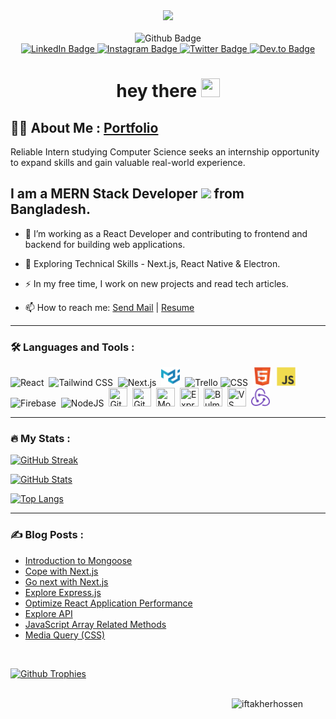 <div id="header" align="center">
  <img src="https://media.giphy.com/media/M9gbBd9nbDrOTu1Mqx/giphy.gif" width="140"/>
  <br /><br />
  <img src="https://komarev.com/ghpvc/?username=iftakherhossen&style=flat-square&color=blue" alt="Github Badge"/>
  <div id="badges">
    <a href="https://www.linkedin.com/in/iftakher-hossen/">
      <img src="https://img.shields.io/badge/LinkedIn-blue?style=for-the-badge&logo=linkedin&logoColor=white" alt="LinkedIn Badge" />
    </a>
    <a href="https://www.instagram.com/hossen_iftakher/">
      <img src="https://img.shields.io/badge/Instagram-blue?style=for-the-badge&logo=instagram&logoColor=white" alt="Instagram Badge" />
    </a>
    <a href="https://twitter.com/iftakher_hossen">
      <img src="https://img.shields.io/badge/Twitter-blue?style=for-the-badge&logo=twitter&logoColor=white" alt="Twitter Badge" />
    </a>
    <a href="https://dev.to/iftakher_hossen">
      <img src="https://img.shields.io/badge/dev.to-0A0A0A?style=for-the-badge&logo=dev.to&logoColor=white" alt="Dev.to Badge" />
    </a>
  </div>
  
  <h1>
    hey there
    <img src="https://media.giphy.com/media/hvRJCLFzcasrR4ia7z/giphy.gif" height="30px" width="30px"/>
  </h1>
</div>

## :man_technologist: About Me : <a href="https://iftakher-hossen.vercel.app/">Portfolio</a>

Reliable Intern studying Computer Science seeks an internship opportunity to expand skills and gain valuable real-world experience.

<h2>I am a MERN Stack Developer <img src="https://media.giphy.com/media/WUlplcMpOCEmTGBtBW/giphy.gif" width="30"> from Bangladesh.</h2>

- :telescope: I’m working as a React Developer and contributing to frontend and backend for building web applications.

- :seedling: Exploring Technical Skills - Next.js, React Native & Electron.

- :zap: In my free time, I work on new projects and read tech articles.

- :mailbox: How to reach me: <a href="mailto:iftakher.one@gmail.com">Send Mail</a> | <a href="https://drive.google.com/file/d/1ovRImUlYxBj-QsglW7Y3EJ-d2850fdqA/view?usp=sharing">Resume</a>

---

### :hammer_and_wrench: Languages and Tools :

<div>
  <img src="https://cdn.jsdelivr.net/gh/devicons/devicon/icons/react/react-original.svg" title="React" alt="React" width="30" height="30" />&nbsp;
  <img src="https://cdn.jsdelivr.net/gh/devicons/devicon/icons/tailwindcss/tailwindcss-plain.svg" title="Tailwind CSS" alt="Tailwind CSS" width="30" height="30" />&nbsp;
  <img src="https://cdn.jsdelivr.net/gh/devicons/devicon/icons/nextjs/nextjs-original.svg" title="Next.js" alt="Next.js" width="30" height="30" />&nbsp;
  <img src="https://github.com/devicons/devicon/blob/master/icons/materialui/materialui-original.svg" title="Material UI" alt="Material UI" width="30" height="30" />&nbsp;
  <img src="https://cdn.jsdelivr.net/gh/devicons/devicon/icons/trello/trello-plain-wordmark.svg" title="Trello" alt="Trello " width="40" height="40" />
  <img src="https://cdn.jsdelivr.net/gh/devicons/devicon/icons/css3/css3-original.svg"  title="CSS3" alt="CSS" width="30" height="30" />&nbsp;
  <img src="https://github.com/devicons/devicon/blob/master/icons/html5/html5-original.svg" title="HTML5" alt="HTML" width="30" height="30" />&nbsp;
  <img src="https://github.com/devicons/devicon/blob/master/icons/javascript/javascript-original.svg" title="JavaScript" alt="JavaScript" width="30" height="30" />&nbsp;
  <img src="https://cdn.jsdelivr.net/gh/devicons/devicon/icons/firebase/firebase-plain.svg" title="Firebase" alt="Firebase" width="30" height="30" />&nbsp;
  <img src="https://cdn.jsdelivr.net/gh/devicons/devicon/icons/nodejs/nodejs-original.svg" title="NodeJS" alt="NodeJS" width="30" height="30" />&nbsp;
  <img src="https://cdn.jsdelivr.net/gh/devicons/devicon/icons/git/git-original.svg" title="Git" **alt="Git" width="30" height="30" />&nbsp;
  <img src="https://cdn.jsdelivr.net/gh/devicons/devicon/icons/github/github-original.svg" title="Github" **alt="Github" width="30" height="30" />&nbsp;
  <img src="https://cdn.jsdelivr.net/gh/devicons/devicon/icons/mongodb/mongodb-original.svg" title="MongoDB" **alt="MongoDB" width="30" height="30" />&nbsp;
  <img src="https://cdn.jsdelivr.net/gh/devicons/devicon/icons/express/express-original.svg" title="Express" **alt="Express" width="30" height="30" />&nbsp;
  <img src="https://cdn.jsdelivr.net/gh/devicons/devicon/icons/bulma/bulma-plain.svg" title="Bulma CSS" **alt="Bulma CSS" width="30" height="30" />&nbsp;
  <img src="https://cdn.jsdelivr.net/gh/devicons/devicon/icons/vscode/vscode-original.svg" title="VS Code" **alt="VS Code" width="30" height="30" />&nbsp;
  <img src="https://github.com/devicons/devicon/blob/master/icons/redux/redux-original.svg" title="Redux" alt="Redux " width="30" height="30" />
</div>

---

### :fire: My Stats :


[![GitHub Streak](http://github-readme-streak-stats.herokuapp.com?user=iftakherhossen&theme=dracula&hide_border=true&date_format=j%20M%5B%20Y%5D)](https://git.io/streak-stats)

[![GitHub Stats](https://github-readme-stats.vercel.app/api?username=iftakherhossen&show_icons=true&locale=en&theme=dracula&hide_border=true&)](https://git.io/streak-stats)

[![Top Langs](https://github-readme-stats.vercel.app/api/top-langs/?username=iftakherhossen&layout=compact&theme=dracula&hide_border=true&)](https://github.com/anuraghazra/github-readme-stats)


---

### :writing_hand: Blog Posts :

<!-- BLOG-POST-LIST:START -->
- [Introduction to Mongoose](https://dev.to/iftakher_hossen/introduction-to-mongoose-409g)
- [Cope with Next.js](https://dev.to/iftakher_hossen/cope-with-nextjs-4mm8)
- [Go next with Next.js](https://dev.to/iftakher_hossen/go-next-with-nextjs-19l5)
- [Explore Express.js](https://dev.to/iftakher_hossen/explore-expreesjs-4mjo)
- [Optimize React Application Performance](https://dev.to/iftakher_hossen/optimize-react-application-performance-467d)
- [Explore API](https://dev.to/iftakher_hossen/learn-about-api-1cae)
- [JavaScript Array Related Methods](https://dev.to/iftakher_hossen/javascript-array-related-methods-4ajn)
- [Media Query &lpar;CSS&rpar;](https://dev.to/iftakher_hossen/media-query-css-3akc)
<!-- BLOG-POST-LIST:END -->

<br />

[![Github Trophies](https://github-profile-trophy.vercel.app/?username=iftakherhossen&theme=onedark&hide_border=true&)](https://github.com/ryo-ma/github-profile-trophy)

<br />

<a href="https://www.buymeacoffee.com/iftakherhossen"> 
  <img align="right" src="https://cdn.buymeacoffee.com/buttons/v2/default-yellow.png" height="40" width="150" alt="iftakherhossen" />
</a>
